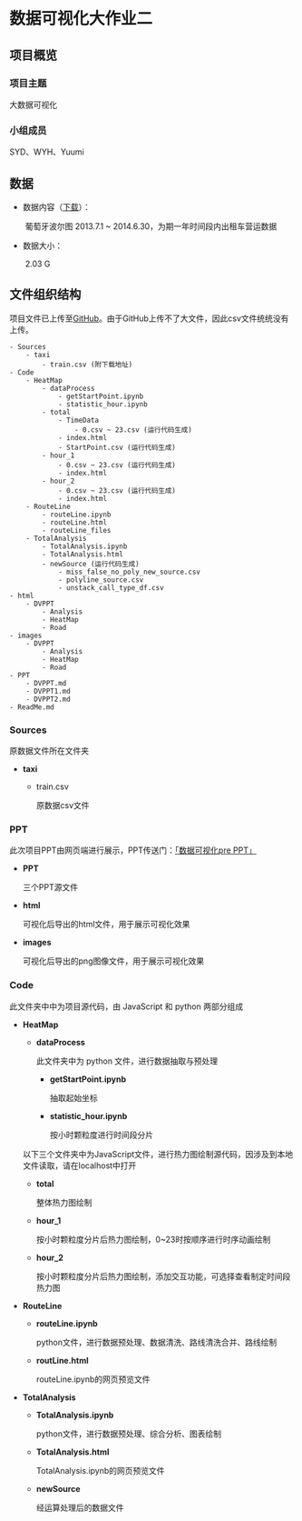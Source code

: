 # 数据可视化大作业二

## 项目概览

### 项目主题

大数据可视化

### 小组成员

SYD、WYH、Yuumi



## 数据

* 数据内容（[下载](https://www.kaggle.com/crailtap/taxi-trajectory/download)）：

  ​	葡萄牙波尔图 2013.7.1 ~ 2014.6.30，为期一年时间段内出租车营运数据

* 数据大小：

  ​	2.03 G
  
  

## 文件组织结构

项目文件已上传至[GitHub](https://github.com/Yuumi0221/BigDataVisualization)。由于GitHub上传不了大文件，因此csv文件统统没有上传。

```
- Sources
	- taxi
		- train.csv (附下载地址)
- Code
	- HeatMap
		- dataProcess
			- getStartPoint.ipynb
			- statistic_hour.ipynb
		- total
			- TimeData
				- 0.csv ~ 23.csv (运行代码生成)
			- index.html
			- StartPoint.csv (运行代码生成)
		- hour_1
			- 0.csv ~ 23.csv (运行代码生成)
			- index.html
		- hour_2
			- 0.csv ~ 23.csv (运行代码生成)
			- index.html
	- RouteLine
		- routeLine.ipynb
		- routeLine.html
		- routeLine_files
	- TotalAnalysis
		- TotalAnalysis.ipynb
		- TotalAnalysis.html
		- newSource (运行代码生成)
			- miss_false_no_poly_new_source.csv
			- polyline_source.csv
			- unstack_call_type_df.csv
- html
	- DVPPT
		- Analysis
		- HeatMap
		- Road
- images
	- DVPPT
		- Analysis
		- HeatMap
		- Road
- PPT
	- DVPPT.md
	- DVPPT1.md
	- DVPPT2.md
- ReadMe.md
```

### Sources

原数据文件所在文件夹

- **taxi**

  - train.csv

    原数据csv文件

### PPT

此次项目PPT由网页端进行展示，PPT传送门：[「数据可视化pre PPT」](https://yuumi0221.github.io/slides/DVPPT.html)

* **PPT**

  三个PPT源文件
  
* **html**

  可视化后导出的html文件，用于展示可视化效果

* **images**

  可视化后导出的png图像文件，用于展示可视化效果


### Code

此文件夹中中为项目源代码，由 JavaScript 和 python 两部分组成

- **HeatMap**

  - **dataProcess**

    此文件夹中为 python 文件，进行数据抽取与预处理

    - **getStartPoint.ipynb**

      抽取起始坐标

    - **statistic_hour.ipynb**
    
      按小时颗粒度进行时间段分片

  以下三个文件夹中为JavaScript文件，进行热力图绘制源代码，因涉及到本地文件读取，请在localhost中打开

  - **total**

     整体热力图绘制

  - **hour_1**

     按小时颗粒度分片后热力图绘制，0~23时按顺序进行时序动画绘制

  - **hour_2**

     按小时颗粒度分片后热力图绘制，添加交互功能，可选择查看制定时间段热力图

* **RouteLine**

  - **routeLine.ipynb**

     python文件，进行数据预处理、数据清洗、路线清洗合并、路线绘制

  - **routLine.html**

     routeLine.ipynb的网页预览文件

* **TotalAnalysis**

  - **TotalAnalysis.ipynb**

     python文件，进行数据预处理、综合分析、图表绘制

  - **TotalAnalysis.html**

     TotalAnalysis.ipynb的网页预览文件
     
  - **newSource**
  
     经运算处理后的数据文件
